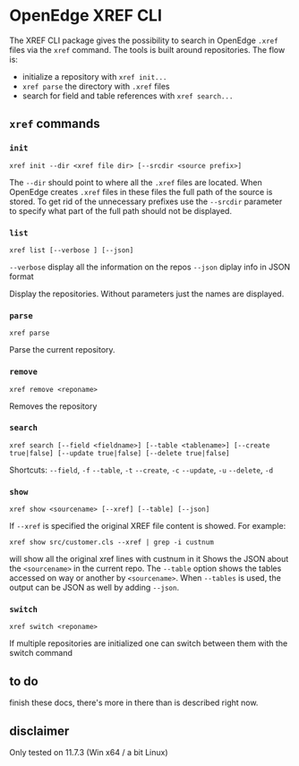 # OpenEdge XREF CLI
The XREF CLI package gives the possibility to search in OpenEdge `.xref` files via the `xref` command.
The tools is built around repositories. The flow is:

- initialize a repository with `xref init...`
- `xref parse` the directory with `.xref` files
- search for field and table references with `xref search...`


## `xref` commands

### `init`
```
xref init --dir <xref file dir> [--srcdir <source prefix>]

```

The `--dir` should point to where all the `.xref` files are located.
When OpenEdge creates `.xref` files in these files the full path of the source is stored. To get rid of the unnecessary prefixes use the `--srcdir` parameter to specify what part of the full path should not be displayed.

### `list`
```
xref list [--verbose ] [--json]
```
`--verbose` display all the information on the repos
`--json`    diplay info in JSON format

Display the repositories. Without parameters just the names are displayed.

### `parse`
```
xref parse
```

Parse the current repository.

### `remove`
```
xref remove <reponame>
```

Removes the repository

### `search`
```
xref search [--field <fieldname>] [--table <tablename>] [--create true|false] [--update true|false] [--delete true|false]
```
Shortcuts:
`--field`, `-f`
`--table`, `-t`
`--create`, `-c`
`--update`, `-u`
`--delete`, `-d`

### `show`
```
xref show <sourcename> [--xref] [--table] [--json]
```

If `--xref` is specified the original XREF file content is showed. For example:
```
xref show src/customer.cls --xref | grep -i custnum
```
will show all the original xref lines with custnum in it
Shows the JSON about the `<sourcename>` in the current repo.
The `--table` option shows the tables accessed on way or another by `<sourcename>`. When `--tables` is used, the output can be JSON as well by adding `--json`.

### `switch`
```
xref switch <reponame>
```
If multiple repositories are initialized one can switch between them with the switch command


## to do
finish these docs, there's more in there than is described right now.

## disclaimer
Only tested on 11.7.3 (Win x64 / a bit Linux)